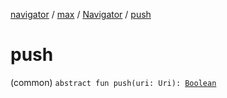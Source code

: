 [navigator](../../index.md) / [max](../index.md) / [Navigator](index.md) / [push](./push.md)

# push

(common) `abstract fun push(uri: Uri): `[`Boolean`](https://kotlinlang.org/api/latest/jvm/stdlib/kotlin/-boolean/index.html)